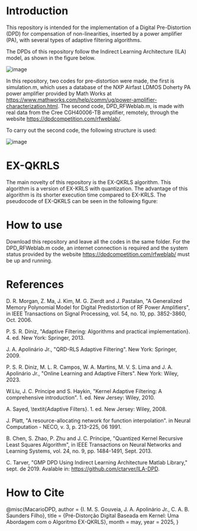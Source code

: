 # Introduction
This repository is intended for the implementation of a Digital Pre-Distortion (DPD) for compensation of non-linearities, inserted by a power amplifier (PA), with several types of adaptive filtering algorithms.

The DPDs of this repository follow the Indirect Learning Architecture (ILA) model, as shown in the figure below.

![image](https://github.com/user-attachments/assets/88d4966d-faad-475e-911e-1c4eeb7ce5e8)

In this repository, two codes for pre-distortion were made, the first is simulation.m, which uses a database of the NXP Airfast LDMOS Doherty PA power amplifier provided by Math Works at https://www.mathworks.com/help/comm/ug/power-amplifier-characterization.html. The second code, DPD_RFWeblab.m, is made with real data from the Cree CGH40006-TB amplifier, remotely, through the website https://dpdcompetition.com/rfweblab/.

To carry out the second code, the following structure is used:

![image](https://github.com/user-attachments/assets/35d0c5f2-c3fd-4bbb-9d82-c180e5e3bb33)

# EX-QKRLS

The main novelty of this repository is the EX-QKRLS algorithm. This algorithm is a version of EX-KRLS with quantization. The advantage of this algorithm is its shorter execution time compared to EX-KRLS. The pseudocode of EX-QKRLS can be seen in the following figure:

# How to use

Download this repository and leave all the codes in the same folder. For the DPD_RFWeblab.m code, an internet connection is required and the system status provided by the website https://dpdcompetition.com/rfweblab/ must be up and running.

# References

D. R. Morgan, Z. Ma, J. Kim, M. G. Zierdt and J. Pastalan, "A Generalized Memory Polynomial Model for Digital Predistortion of RF Power Amplifiers", in IEEE Transactions on Signal Processing, vol. 54, no. 10, pp. 3852-3860, Oct. 2006.

P. S. R. Diniz, "Adaptive Filtering: Algorithms and practical implementation}. 4. ed. New York: Springer, 2013.

J. A. Apolinário Jr., "QRD-RLS Adaptive Filtering". New York: Springer, 2009.

P. S. R. Diniz, M. L. R. Campos,  W. A. Martins, M. V. S. Lima and J. A. Apolinário Jr., "Online Learning and Adaptive Filters". New York: Wiley, 2023.

W.Liu, J. C. Príncipe and S. Haykin, "Kernel Adaptive Filtering: A comprehensive introduction". 1. ed. New Jersey: Wiley, 2010.

A. Sayed, \textit{Adaptive Filters}. 1. ed. New Jersey: Wiley, 2008.

J. Platt, "A resource-allocating network for function interpolation". in Neural Computation - NECO, v. 3, p. 213–225, 06 1991.

B. Chen, S. Zhao, P. Zhu and J. C. Príncipe, "Quantized Kernel Recursive Least Squares Algorithm", in IEEE Transactions on Neural Networks and Learning Systems, vol. 24, no. 9, pp. 1484-1491, Sept. 2013.

C. Tarver, "GMP DPD Using Indirect Learning Architecture Matlab Library," sept. de 2019. Avalable in: <https://github.com/ctarver/ILA-DPD>. 

# How to Cite
@misc{MacarioDPD,
  author       = {I. M. S. Gouveia, J. A. Apolinário Jr., C. A. B. Saunders Filho},
  title        = {Pré-Distorção Digital Baseada em Kernel: Uma Abordagem com o Algoritmo EX-QKRLS},
  month        = may,
  year         = 2025,
}
